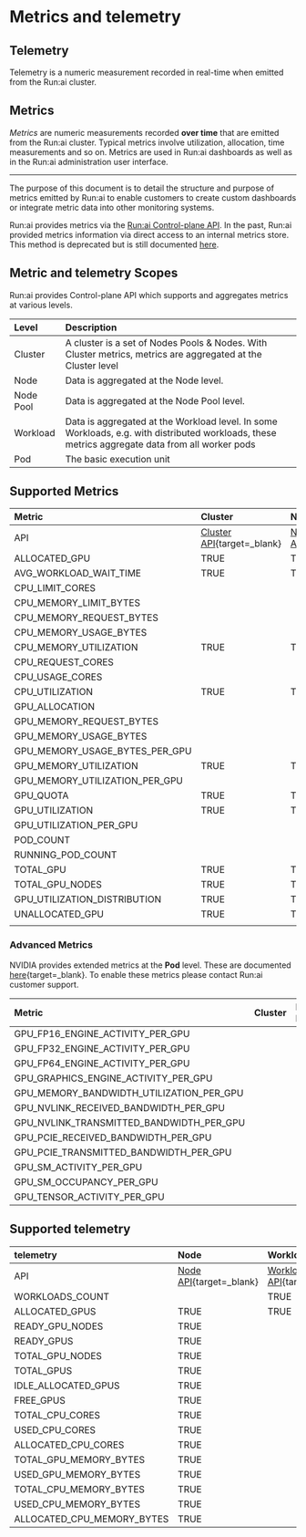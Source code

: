 # Metrics and telemetry

## Telemetry

Telemetry is a numeric measurement recorded in real-time when emitted from the Run:ai cluster.

## Metrics

*Metrics* are numeric measurements recorded **over time** that are emitted from the Run:ai cluster. Typical metrics involve utilization, allocation, time measurements and so on. Metrics are used in Run:ai dashboards as well as in the Run:ai administration user interface.

---

The purpose of this document is to detail the structure and purpose of metrics emitted by Run:ai to enable customers to create custom dashboards or integrate metric data into other monitoring systems.

Run:ai provides metrics via the [Run:ai Control-plane API](http://../admin-rest-api/overview.md). In the past, Run:ai provided metrics information via direct access to an internal metrics store. This method is deprecated but is still documented [here](http://metrics.md).

## Metric and telemetry Scopes

Run:ai provides Control-plane API which supports and aggregates metrics at various levels.

| Level | Description |
| :---- | :---- |
| Cluster | A cluster is a set of Nodes Pools & Nodes. With Cluster metrics, metrics are aggregated at the Cluster level |
| Node | Data is aggregated at the Node level. |
| Node Pool | Data is aggregated at the Node Pool level. |
| Workload | Data is aggregated at the Workload level. In some Workloads, e.g. with distributed workloads, these metrics aggregate data from all worker pods |
| Pod | The basic execution unit |

## Supported Metrics

| Metric | Cluster | Node Pool | Node | Workload | Pod |
| :---- | :---- | :---- | :---- | :---- | :---- |
| API | [Cluster API](https://app.run.ai/api/docs\#tag/Clusters/operation/get\_cluster\_metrics){target=\_blank} | [Node Pool API](https://app.run.ai/api/docs\#tag/NodePools/operation/get\_nodepool\_metrics){target=\_blank} |  | [Workload API](https://app.run.ai/api/docs\#tag/Workloads/operation/get\_workload\_metrics){target=\_blank} | [Pod API](https://app.run.ai/api/docs\#tag/Pods/operation/get\_workload\_pod\_metrics){target=\_blank} |
| ALLOCATED\_GPU | TRUE | TRUE |  | TRUE |  |
| AVG\_WORKLOAD\_WAIT\_TIME | TRUE | TRUE |  |  |  |
| CPU\_LIMIT\_CORES |  |  |  | TRUE |  |
| CPU\_MEMORY\_LIMIT\_BYTES |  |  |  | TRUE |  |
| CPU\_MEMORY\_REQUEST\_BYTES |  |  |  | TRUE |  |
| CPU\_MEMORY\_USAGE\_BYTES |  |  | TRUE | TRUE | TRUE |
| CPU\_MEMORY\_UTILIZATION | TRUE | TRUE | TRUE |  |  |
| CPU\_REQUEST\_CORES |  |  |  | TRUE |  |
| CPU\_USAGE\_CORES |  |  | TRUE | TRUE | TRUE |
| CPU\_UTILIZATION | TRUE | TRUE | TRUE |  |  |
| GPU\_ALLOCATION |  |  |  | TRUE |  |
| GPU\_MEMORY\_REQUEST\_BYTES |  |  |  | TRUE |  |
| GPU\_MEMORY\_USAGE\_BYTES |  |  |  | TRUE | TRUE |
| GPU\_MEMORY\_USAGE\_BYTES\_PER\_GPU |  |  | TRUE |  | TRUE |
| GPU\_MEMORY\_UTILIZATION | TRUE | TRUE |  |  |  |
| GPU\_MEMORY\_UTILIZATION\_PER\_GPU  |  |  | TRU |  |  |
| GPU\_QUOTA | TRUE | TRUE |  |  |  |
| GPU\_UTILIZATION | TRUE | TRUE |  | TRUE | TRUE |
| GPU\_UTILIZATION\_PER\_GPU |  |  | TRUE |  | TRUE |
| POD\_COUNT |  |  |  | TRUE |  |
| RUNNING\_POD\_COUNT |  |  |  | TRUE |  |
| TOTAL\_GPU | TRUE | TRUE |  |  |  |
| TOTAL\_GPU\_NODES | TRUE | TRUE |  |  |  |
| GPU\_UTILIZATION\_DISTRIBUTION | TRUE | TRUE |  |  |  |
| UNALLOCATED\_GPU | TRUE | TRUE |  |  |  |
|  |  |  |  |  |  |

### Advanced Metrics

NVIDIA provides extended metrics at the **Pod** level. These are documented [here](https://docs.nvidia.com/datacenter/dcgm/latest/user-guide/feature-overview.html\#profiling-metrics){target=\_blank}. To enable these metrics please contact Run:ai customer support.

| Metric | Cluster | Node Pool | Workload | Pod |
| :---- | :---- | :---- | :---- | :---- |
| GPU\_FP16\_ENGINE\_ACTIVITY\_PER\_GPU |  |  |  | TRUE |
| GPU\_FP32\_ENGINE\_ACTIVITY\_PER\_GPU |  |  |  | TRUE |
| GPU\_FP64\_ENGINE\_ACTIVITY\_PER\_GPU |  |  |  | TRUE |
| GPU\_GRAPHICS\_ENGINE\_ACTIVITY\_PER\_GPU |  |  |  | TRUE |
| GPU\_MEMORY\_BANDWIDTH\_UTILIZATION\_PER\_GPU |  |  |  | TRUE |
| GPU\_NVLINK\_RECEIVED\_BANDWIDTH\_PER\_GPU |  |  |  | TRUE |
| GPU\_NVLINK\_TRANSMITTED\_BANDWIDTH\_PER\_GPU |  |  |  | TRUE |
| GPU\_PCIE\_RECEIVED\_BANDWIDTH\_PER\_GPU |  |  |  | TRUE |
| GPU\_PCIE\_TRANSMITTED\_BANDWIDTH\_PER\_GPU |  |  |  | TRUE |
| GPU\_SM\_ACTIVITY\_PER\_GPU |  |  |  | TRUE |
| GPU\_SM\_OCCUPANCY\_PER\_GPU |  |  |  | TRUE |
| GPU\_TENSOR\_ACTIVITY\_PER\_GPU |  |  |  | TRUE |

## 

## Supported telemetry

| telemetry | Node | Workload |
| :---- | :---- | :---- |
| API | [Node API](https://api-docs.run.ai/2.18/tag/Nodes\#operation/get\_node\_telemetry){target=\_blank} | [Workload API](https://api-docs.run.ai/2.18/tag/Workloads\#operation/get\_workloads\_telemetry){target=\_blank} |
| WORKLOADS\_COUNT |  | TRUE |
| ALLOCATED\_GPUS | TRUE | TRUE |
| READY\_GPU\_NODES | TRUE |  |
| READY\_GPUS | TRUE |  |
| TOTAL\_GPU\_NODES | TRUE |  |
| TOTAL\_GPUS | TRUE |  |
| IDLE\_ALLOCATED\_GPUS | TRUE |  |
| FREE\_GPUS | TRUE |  |
| TOTAL\_CPU\_CORES | TRUE |  |
| USED\_CPU\_CORES | TRUE |  |
| ALLOCATED\_CPU\_CORES | TRUE |  |
| TOTAL\_GPU\_MEMORY\_BYTES | TRUE |  |
| USED\_GPU\_MEMORY\_BYTES | TRUE |  |
| TOTAL\_CPU\_MEMORY\_BYTES | TRUE |  |
| USED\_CPU\_MEMORY\_BYTES | TRUE |  |
| ALLOCATED\_CPU\_MEMORY\_BYTES | TRUE |  |

